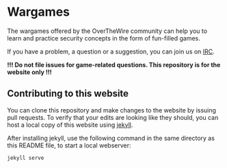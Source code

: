 # Wargames

The wargames offered by the OverTheWire community can help you to learn and practice security concepts in the form of fun-filled games.

If you have a problem, a question or a suggestion, you can join us on [IRC](http://overthewire.org/about/contact.html).

**!!! Do not file issues for game-related questions. This repository is for the website only !!!**

## Contributing to this website

You can clone this repository and make changes to the website by issuing pull requests.
To verify that your edits are looking like they should, you can host a local copy of this
website using [jekyll][].

After installing jekyll, use the following command in the same directory as this README file,
to start a local webserver:

```
jekyll serve
```

























[jekyll]: https://jekyllrb.com/
